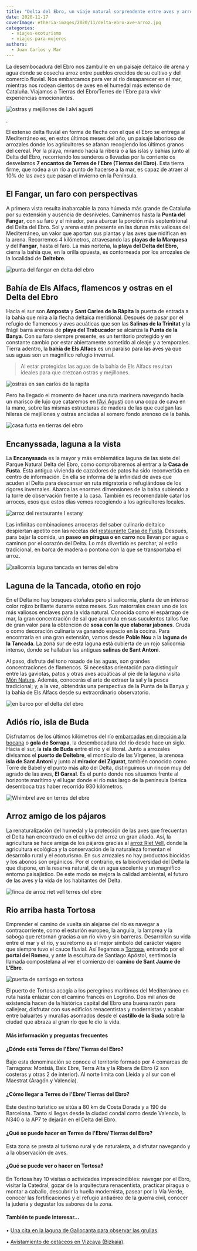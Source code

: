 ```yaml
---
title: "Delta del Ebro, un viaje natural sorprendente entre aves y arrozales"
date: 2020-11-17
coverImage: etheria-images/2020/11/delta-ebro-ave-arroz.jpg
categories: 
  - viajes-ecoturismo
  - viajes-para-mujeres
authors: 
  - Juan Carlos y Mar
---
```


La desembocadura del Ebro nos zambulle en un paisaje deltaico de arena y agua donde se cosecha arroz entre pueblos crecidos de su cultivo y del comercio fluvial. Nos embarcamos para ver al río desaparecer en el mar, mientras nos rodean cientos de aves en el humedal más extenso de Cataluña. Viajamos a Tierras del Ebro/Terres de l'Ebre para vivir experiencias emocionantes.

![ostras y mejillones de l alvi agusti](etheria-images/2020/11/delta-del-ebro-bahia-els-alfacs.jpg "Granja de ostras y mejillones de L'Avi Agustí en Sant Carles de la Rápita.")

. 

El extenso delta fluvial en forma de flecha con el que el Ebro se entrega al 
Mediterráneo es, en estos últimos meses del año, un paisaje laborioso de arrozales donde 
los agricultores se afanan recogiendo los últimos granos del cereal. Por la playa, 
mirando hacia la ribera o a las islas y bahías junto al Delta del Ebro, recorriendo los 
senderos o llevadas por la corriente os desvelamos **7 encantos de Terres de l’Ebre 
(Tierras del Ebro)**. Esta tierra firme, que rodea a un río a punto de hacerse a la mar, 
es capaz de atraer al 10% de las aves que pasan el invierno en la Península. 

## El Fangar, un faro con perspectivas

A primera vista resulta inabarcable la zona húmeda más grande de Cataluña por su 
extensión y ausencia de desniveles. Caminemos hasta la **Punta del Fangar**, con su faro 
y el mirador, para abarcar la porción más septentrional del Delta del Ebro. Sol y arena 
están presente en las dunas más valiosas del Mediterráneo, un valor que aportan sus 
plantas y las aves que nidifican en la arena. Recorremos 4 kilómetros, atravesando las 
**playas de la Marquesa** y del **Fangar**, hasta el faro. La más norteña, la **playa 
del Delta del Ebro,** cierra la bahía que, en la orilla opuesta, es contorneada por los 
arrozales de la localidad de **Deltebre**. 

![punta del fangar en delta del ebro](etheria-images/2020/11/delta-del-ebro-el-fangar-683x1024.jpg "Península del Fangar.")

## Bahía de Els Alfacs, flamencos y ostras en el Delta del Ebro

Hacia el sur son **Amposta** y **Sant Carles de la Ràpita** la puerta de entrada a la 
bahía que mira a la flecha deltaica meridional. Después de pasar por el refugio de 
flamencos y aves acuáticas que son las **Salinas de la Trinitat** y la frágil barra 
arenosa de **playa del Trabucador** se alcanza la **Punta de la Banya**. Con su faro 
siempre presente, es un territorio protegido y en constante cambio por estar 
abiertamente sometido al oleaje y a temporales. Tierra adentro, la **bahía de Els 
Alfacs** es un paraíso para las aves ya que sus aguas son un magnífico refugio invernal. 

> Al estar protegidas las aguas de la bahía de Els Alfacs resultan ideales para que 
> crezcan ostras y mejillones. 

![ostras en san carlos de la rapita](etheria-images/2020/11/delta-del-ebro-ostras-bahia-els-alfacs.jpg "Ostras de L'Avi Agustí, en el Delta del Ebro.")

Pero ha llegado el momento de hacer una ruta marinera navegando hacia un marisco de lujo 
que cataremos en [l’Avi Agustí](http://www.aviagusti.com/quienes-somos/) con una copa de 
cava en la mano, sobre las mismas estructuras de madera de las que cuelgan las hileras 
de mejillones y ostras ancladas al somero fondo arenoso de la bahía. 

![casa fusta en tierras del ebro](etheria-images/2020/11/delta-ebro-laguna-Encanyssada.jpg "Canales de Casa de Fusta, en el Parque Natural Delta del Ebro.")

## Encanyssada, laguna a la vista

La **Encanyssada** es la mayor y más emblemática laguna de las siete del Parque Natural 
Delta del Ebro, como comprobaremos al entrar a la **Casa de Fusta**. Esta antigua 
vivienda de cazadores de patos ha sido reconvertida en centro de información. En ella se 
informa de la infinidad de aves que acuden al Delta para descansar en ruta migratoria o 
refugiándose de los rigores invernales. Abarca las enormes dimensiones de la balsa 
subiendo a la torre de observación frente a la casa. También es recomendable catar los 
arroces, esos que estos días vemos recogiendo a los agricultores locales. 

![arroz del restaurante l estany](etheria-images/2020/11/delta-ebro-laguna-Encanyssada-paella-683x1024.jpg "Restaurante L'Estany, en Tierras del Ebro.")

Las infinitas combinaciones arroceras del saber culinario deltaico despiertan apetito 
con las recetas del [restaurante Casa de Fusta](https://restaurantcasadefusta.com/es/). 
Después, para bajar la comida, un **paseo en piragua o en carro** nos llevan por agua o 
caminos por el corazón del Delta. Lo más divertido es perchar, al estilo tradicional, en 
barca de madera o pontona con la que se transportaba el arroz. 

![salicornia laguna tancada en terres del ebre](etheria-images/2020/11/del-ebro-tancada-salicornia-683x1024.jpg "Salicornia de la laguna de la Tancada.")

## Laguna de la Tancada, otoño en rojo

En el Delta no hay bosques otoñales pero sí salicornia, planta de un intenso color 
rojizo brillante durante estos meses. Sus matorrales crean uno de los más valiosos 
enclaves para la vida natural. Conocida como el espárrago de mar, la gran concentración 
de sal que acumula en sus suculentos tallos fue de gran valor para la obtención de 
**sosa con la que elaborar jabones**. Cruda o como decoración culinaria va ganando 
espacio en la cocina. Para encontrarla en una gran extensión, vamos desde **Poble Nou** 
a la **laguna de la Tancada**. La zona sur de esta laguna está cubierta de un rojo 
salicornia intenso, donde se hallaban las antiguas **salinas de Sant Antoni**. 

Al paso, disfruta del tono rosado de las aguas, son grandes concentraciones de 
flamencos. Si necesitas orientación para distinguir entre las gaviotas, patos y otras 
aves acuáticas al pie de la laguna visita [Món 
Natura](https://www.monnaturadelta.com/es/home/portada). Además, conocerás el arte de 
extraer la sal y la pesca tradicional; y, a la vez, obtendrás una perspectiva de la 
Punta de la Banya y la bahía de Els Alfacs desde su extraordinario observatorio. 

![en barco por el delta del ebro](etheria-images/2020/11/delta-ebro-navegar.jpg "Navegando por el Delta del Ebro.")

## Adiós río, isla de Buda

Disfrutamos de los últimos kilómetros del río [embarcadas en dirección a la 
bocana](https://creuersdeltaebre.com/) o **gola de Sorrapa**, la desembocadura del río 
desde hace un siglo. Hacia el sur, la **isla de Buda** entre el río y el litoral. Junto 
a arrozales divisamos el **puerto de Deltebre**, el montículo de las Vírgenes, la 
arenosa **isla de Sant Antoni** y junto al **mirador del Zigurat**, también conocido 
como Torre de Babel y el punto más alto del Delta, distinguimos un rincón muy del agrado 
de las aves, **El Garxal**. Es el punto donde nos situamos frente al horizonte marítimo 
y el lugar donde el río más largo de la península Ibérica desemboca tras haber recorrido 
930 kilómetros. 

![Whimbrel ave en terres del ebre](etheria-images/2020/11/delta-ebro-ave-arroz.jpg "Whimbrel (Numenius phaeopus) en Tierras del Ebro.")

## Arroz amigo de los pájaros

La renaturalización del humedal y la protección de las aves que frecuentan el Delta han 
encontrado en el cultivo del arroz un gran aliado. Así, la agricultura se hace amiga de 
los pájaros gracias al [arroz Riet Vell](https://www.rietvell.com/), donde la 
agricultura ecológica y la conservación de la naturaleza fomentan el desarrollo rural y 
el ecoturismo. En sus arrozales no hay productos biocidas y los abonos son orgánicos. 
Por el contrario, es la biodiversidad del Delta la que dispone, en la reserva natural, 
de un agua excelente y un magnífico entorno paisajístico. De este modo se mejora la 
calidad ambiental, el futuro de las aves y la vida de los habitantes del Delta. 

![finca de arroz riet vell terres del ebre](etheria-images/2020/11/delta-ebro-arroz-697x1024.jpg "Finca de arroz ecológico Riet Vell.")

## Río arriba hasta Tortosa

Emprender el camino de vuelta sin alejarse del río es navegar a contracorriente, como el 
esturión europeo, la anguila, la lamprea y la saboga que retornan gracias a un río vivo 
y sin barreras. Desarrollan su vida entre el mar y el río, y su retorno es el mejor 
símbolo del carácter viajero que siempre tuvo el cauce fluvial. Así llegamos a [Tortosa](https://www.tortosaturisme.cat/es/), 
entrando por el **portal del Romeu**, y ante la escultura de Santiago Apóstol, sentimos 
la llamada compostelana al ver el comienzo del **camino de Sant Jaume de L’Ebre**. 

![puerta de santiago en tortosa](etheria-images/2020/11/puerta-santiago-tortosa.jpg "Portal del Romeu, en Tortosa.")

El puerto de Tortosa acogía a los peregrinos marítimos del Mediterráneo en ruta hasta 
enlazar con el camino francés en Logroño. Dos mil años de existencia hacen de la 
histórica capital del Ebro una buena razón para callejear, disfrutar con sus edificios 
renacentistas y modernistas y acabar entre baluartes y murallas asomados desde el 
**castillo de la Suda** sobre la ciudad que abraza al gran río que le dio la vida. 

#### Más información y preguntas frecuentes

#### ¿Dónde está Terres de l'Ebre/ Tierras del Ebro?

Bajo esta denominación se conoce el territorio formado por 4 comarcas de Tarragona: 
Montsià, Baix Ebre, Terra Alta y la Ribera de Ebro (2 son costeras y otras 2 de 
interior). Al norte limita con Lleida y al sur con el Maestrat (Aragón y Valencia). 

#### ¿Cómo llegar a Terres de l'Ebre/ Tierras del Ebro?

Este destino turístico se sitúa a 80 km de Costa Dorada y a 190 de Barcelona. Tanto si 
llegas desde la ciudad condal como desde Valencia, la N340 o la AP7 te dejarán en el 
Delta del Ebro. 

#### ¿Qué se puede hacer en Terres de l'Ebre/ Tierras del Ebro?

Esta zona se presta al turismo rural y de naturaleza, a disfrutar navegando y a la 
observación de aves. 

#### ¿Qué se puede ver o hacer en Tortosa?

En Tortosa hay 10 visitas o actividades imprescindibles: navegar por el Ebro, visitar la 
Catedral, gozar de la arquitectura renacentista, practicar piragua o montar a caballo, 
descubrir la huella modernista, pasear por la Vía Verde, conocer las fortificaciones y 
el refugio antiaéreo de la guerra civil, conocer la judería y degustar los sabores de la 
zona. 

#### También te puede interesar...

• [Una cita en la laguna de Gallocanta para observar las 
grullas](https://etheriamagazine.com/2019/10/29/laguna-de-gallocanta-donde-cuando-ver-grullas/). 

• [Avistamiento de cetáceos en Vizcaya 
(Bizkaia)](https://etheriamagazine.com/2020/04/20/avistamiento-cetaceos-bizkaia-vizcaya-pais-vasco/).
